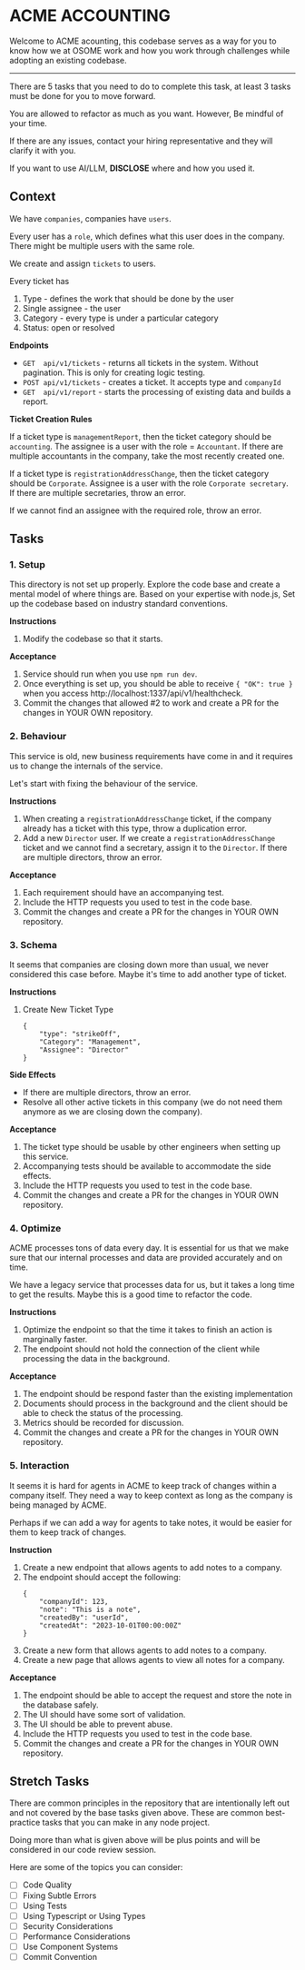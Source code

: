 # ACME ACCOUNTING

Welcome to ACME acounting, this codebase serves as a way for you to
know how we at OSOME work and how you work through challenges while
adopting an existing codebase.

---

There are 5 tasks that you need to do to complete this task, at least
3 tasks must be done for you to move forward.

You are allowed to refactor as much as you want. However, Be mindful 
of your time.

If there are any issues, contact your hiring representative and they 
will clarify it with you.

If you want to use AI/LLM, **DISCLOSE** where and how you used it.

## Context

We have `companies`, companies have `users`.

Every user has a `role`, which defines what this user does in the 
company. There might be multiple users with the same role.

We create and assign `tickets` to users.

Every ticket has
1. Type - defines the work that should be done by the user
2. Single assignee - the user
3. Category - every type is under a particular category
4. Status: open or resolved

**Endpoints**

- `GET  api/v1/tickets`    - returns all tickets in the system. Without 
                             pagination. This is only for creating logic 
                             testing.
- `POST api/v1/tickets`    - creates a ticket. It accepts type and `companyId`
- `GET  api/v1/report`     - starts the processing of existing data and
                             builds a report.        

**Ticket Creation Rules**

If a ticket type is `managementReport`, then the ticket category 
should be `accounting`. The assignee is a user with the role = `Accountant`. 
If there are multiple accountants in the company, 
take the most recently created one.

If a ticket type is `registrationAddressChange`, then the ticket category 
should be `Corporate`. Assignee is a user with the role `Corporate secretary`. 
If there are multiple secretaries, throw an error.

If we cannot find an assignee with the required role, throw an error.

## Tasks

### 1. Setup

This directory is not set up properly. Explore the code base and create
a mental model of where things are. Based on your expertise with node.js,
Set up the codebase based on industry standard conventions.

**Instructions**

1. Modify the codebase so that it starts.

**Acceptance**

1. Service should run when you use `npm run dev`.
2. Once everything is set up, you should be able to receive `{ "OK": true }` 
   when you access http://localhost:1337/api/v1/healthcheck.
3. Commit the changes that allowed #2 to work and create a PR for the 
   changes in YOUR OWN repository.

### 2. Behaviour

This service is old, new business requirements have come in and it
requires us to change the internals of the service.

Let's start with fixing the behaviour of the service.

**Instructions**

1. When creating a `registrationAddressChange` ticket, if the company 
   already has a ticket with this type, throw a duplication error.
2. Add a new `Director` user. If we create a `registrationAddressChange`
   ticket and we cannot find a secretary, assign it to the `Director`. 
   If there are multiple directors, throw an error.

**Acceptance**

1. Each requirement should have an accompanying test.
2. Include the HTTP requests you used to test in the code base.
3. Commit the changes and create a PR for the changes in YOUR OWN 
   repository.

### 3. Schema

It seems that companies are closing down more than usual, we never considered
this case before. Maybe it's time to add another type of ticket.

**Instructions**

1. Create New Ticket Type
   ```
   {
       "type": "strikeOff",
       "Category": "Management",
       "Assignee": "Director"
   }
   ```

**Side Effects**
- If there are multiple directors, throw an error.
- Resolve all other active tickets in this company (we do not need 
  them anymore as we are closing down the company).

**Acceptance**

1. The ticket type should be usable by other engineers when setting up
   this service.
2. Accompanying tests should be available to accommodate the side effects.
3. Include the HTTP requests you used to test in the code base.
4. Commit the changes and create a PR for the changes in YOUR OWN
   repository.

### 4. Optimize

ACME processes tons of data every day. It is essential for us that we
make sure that our internal processes and data are provided accurately
and on time.

We have a legacy service that processes data for us, but it takes a long
time to get the results. Maybe this is a good time to refactor the code.

**Instructions**

1. Optimize the endpoint so that the time it takes to finish an action
   is marginally faster.
2. The endpoint should not hold the connection of the client while processing
   the data in the background.

**Acceptance**

1. The endpoint should be respond faster than the existing implementation
2. Documents should process in the background and the client should be able
   to check the status of the processing.
3. Metrics should be recorded for discussion.
4. Commit the changes and create a PR for the changes in YOUR OWN
   repository.

### 5. Interaction

It seems it is hard for agents in ACME to keep track of changes within
a company itself. They need a way to keep context as long as the company
is being managed by ACME.

Perhaps if we can add a way for agents to take notes, it would be easier
for them to keep track of changes.

**Instruction**

1. Create a new endpoint that allows agents to add notes to a company.
2. The endpoint should accept the following:
   ```
   {
       "companyId": 123,
       "note": "This is a note",
       "createdBy": "userId",
       "createdAt": "2023-10-01T00:00:00Z"
   }
   ```
3. Create a new form that allows agents to add notes to a company.
4. Create a new page that allows agents to view all notes for a company.

**Acceptance**

1. The endpoint should be able to accept the request and store the note
   in the database safely.
2. The UI should have some sort of validation.
3. The UI should be able to prevent abuse.
4. Include the HTTP requests you used to test in the code base.
5. Commit the changes and create a PR for the changes in YOUR OWN
   repository.

## Stretch Tasks

There are common principles in the repository that are intentionally 
left out and not covered by the base tasks given above. These are common 
best-practice tasks that you can make in any node project. 

Doing more than what is given above will be plus points and will be
considered in our code review session.

Here are some of the topics you can consider:

- [ ]  Code Quality
- [ ]  Fixing Subtle Errors
- [ ]  Using Tests
- [ ]  Using Typescript or Using Types
- [ ]  Security Considerations
- [ ]  Performance Considerations
- [ ]  Use Component Systems
- [ ]  Commit Convention
